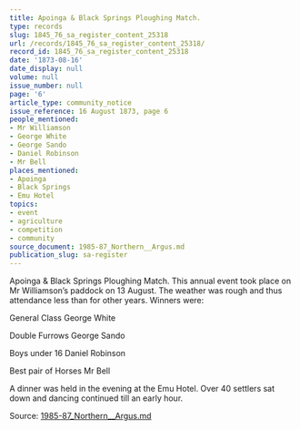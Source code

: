 ```yaml
---
title: Apoinga & Black Springs Ploughing Match.
type: records
slug: 1845_76_sa_register_content_25318
url: /records/1845_76_sa_register_content_25318/
record_id: 1845_76_sa_register_content_25318
date: '1873-08-16'
date_display: null
volume: null
issue_number: null
page: '6'
article_type: community_notice
issue_reference: 16 August 1873, page 6
people_mentioned:
- Mr Williamson
- George White
- George Sando
- Daniel Robinson
- Mr Bell
places_mentioned:
- Apoinga
- Black Springs
- Emu Hotel
topics:
- event
- agriculture
- competition
- community
source_document: 1985-87_Northern__Argus.md
publication_slug: sa-register
---
```


Apoinga & Black Springs Ploughing Match.  This annual event took place on Mr Williamson’s paddock on 13 August.  The weather was rough and thus attendance less than for other years.  Winners were:

General Class	George White

Double Furrows	George Sando

Boys under 16	Daniel Robinson

Best pair of Horses	Mr Bell

A dinner was held in the evening at the Emu Hotel.  Over 40 settlers sat down and dancing continued till an early hour.

Source: [1985-87_Northern__Argus.md](/downloads/markdown/1985-87_Northern__Argus.md)
